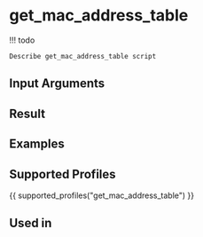 

# get_mac_address_table

<!-- prettier-ignore -->
!!! todo

    Describe get_mac_address_table script

## Input Arguments

## Result

## Examples

## Supported Profiles

{{ supported_profiles("get_mac_address_table") }}

## Used in
